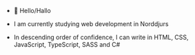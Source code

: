 - 👋 Hello/Hallo

- I am currently studying web development in Norddjurs

- In descending order of confidence, I can write in HTML, CSS, JavaScript, TypeScript, SASS and C#

<!---
Masahjor/Masahjor is a ✨ special ✨ repository because its `README.md` (this file) appears on your GitHub profile.
You can click the Preview link to take a look at your changes.
--->
